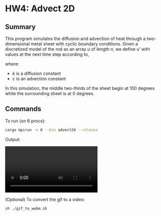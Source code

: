 # HW4: Advect 2D 

## Summary

This program simulates the diffusion and advection of heat through a two-dimensional metal sheet with cyclic boundary conditions. Given a discretized model of the rod as an array $u$ of length $n$, we define $u'$ with values at the next time step according to,

where:

- $k$ is a diffusion constant
- $c$ is an advection constant

In this simulation, the middle two-thirds of the sheet begin at 100 degrees while the surrounding sheet is at 0 degrees.

## Commands

To run (on 6 procs):

```bash
cargo mpirun -n 6 --bin advect2d --release
```

Output:

![2d heatmap video](../../../imgs/hw4_advect2d_anim.webm)

(Optional) To convert the gif to a video:
```bash
sh ./gif_to_webm.sh
```
